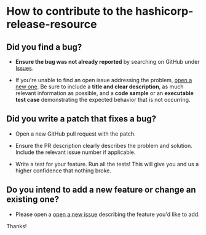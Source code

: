 # How to contribute to the hashicorp-release-resource

## **Did you find a bug?**

* **Ensure the bug was not already reported** by searching on GitHub under [Issues](https://github.com/starkandwayne/hashicorp-release-resource/issues).

* If you're unable to find an open issue addressing the problem, [open a new one](https://github.com/starkandwayne/hashicorp-release-resource/issues/new). Be sure to include a **title and clear description**, as much relevant information as possible, and a **code sample** or an **executable test case** demonstrating the expected behavior that is not occurring.

## **Did you write a patch that fixes a bug?**

* Open a new GitHub pull request with the patch.

* Ensure the PR description clearly describes the problem and solution. Include the relevant issue number if applicable.

* Write a test for your feature. Run all the tests! This will give you and us a higher confidence that nothing broke.

## **Do you intend to add a new feature or change an existing one?**

* Please open a [open a new issue](https://github.com/starkandwayne/hashicorp-release-resource/issues/new) describing the feature you'd like to add.

Thanks!
